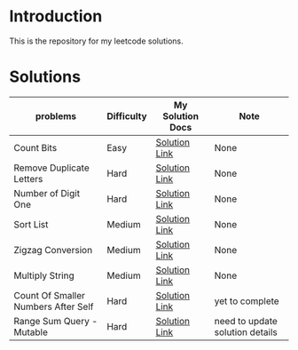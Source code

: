 # Introduction
This is the repository for my leetcode solutions.


# Solutions
| problems     | Difficulty | My Solution Docs | Note |
| --------|---------|-------|-------|
| Count Bits  | Easy   | [Solution Link](https://github.com/maxuepo/leetcode/blob/master/docs/count_bits.md)   | None |
| Remove Duplicate Letters  | Hard   | [Solution Link](https://github.com/maxuepo/leetcode/blob/master/docs/remove_duplicate_letters.md)   | None |
| Number of Digit One  | Hard   | [Solution Link](https://github.com/maxuepo/leetcode/blob/master/docs/number_of_digit_one.md)   | None |
| Sort List  | Medium   | [Solution Link](https://github.com/maxuepo/leetcode/blob/master/docs/sort_list.md)   | None |
| Zigzag Conversion | Medium   | [Solution Link](https://github.com/maxuepo/leetcode/blob/master/docs/zigzag_conversion.md)   | None |
| Multiply String | Medium   | [Solution Link](https://github.com/maxuepo/leetcode/blob/master/docs/multiply_string.md)   | None |
| Count Of Smaller Numbers After Self | Hard   | [Solution Link](https://github.com/maxuepo/leetcode/blob/master/docs/count_of_smaller_numbers_after_self.md)   | yet to complete |
| Range Sum Query - Mutable | Hard   | [Solution Link](https://github.com/maxuepo/leetcode/blob/master/docs/range_sum_query_mutable.md)   | need to update solution details |
